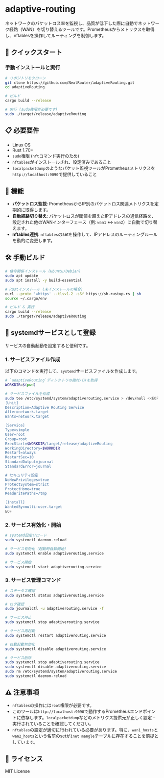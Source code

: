 # adaptive-routing

ネットワークのパケットロス率を監視し、品質が低下した際に自動でネットワーク経路（WAN）を切り替えるツールです。Prometheusからメトリクスを取得し、nftablesを操作してルーティングを制御します。

## 🚀 クイックスタート

### 手動インストールと実行

```bash
# リポジトリをクローン
git clone https://github.com/NextRouter/adaptiveRouting.git
cd adaptiveRouting

# ビルド
cargo build --release

# 実行 (sudo権限が必要です)
sudo ./target/release/adaptiveRouting
```

## 📋 必要要件

- Linux OS
- Rust 1.70+
- `sudo`権限 (`nft`コマンド実行のため)
- `nftables`がインストールされ、設定済みであること
- `localpacketdump`のようなパケット監視ツールがPrometheusメトリクスを`http://localhost:9090`で提供していること

## 🔧 機能

- **パケットロス監視**: PrometheusからIP別のパケットロス関連メトリクスを定期的に取得します。
- **自動経路切り替え**: パケットロスが閾値を超えたIPアドレスの通信経路を、設定された他のWANインターフェース（例: `wan1` <-> `wan2`）に自動で切り替えます。
- **nftables連携**: `nftables`のsetを操作して、IPアドレスのルーティングルールを動的に変更します。

## 🛠️ 手動ビルド

```bash
# 依存関係インストール (Ubuntu/Debian)
sudo apt update
sudo apt install -y build-essential

# Rustインストール (未インストールの場合)
curl --proto '=https' --tlsv1.2 -sSf https://sh.rustup.rs | sh
source ~/.cargo/env

# ビルド & 実行
cargo build --release
sudo ./target/release/adaptiveRouting
```

## 🔧 systemdサービスとして登録

サービスの自動起動を設定すると便利です。

### 1. サービスファイル作成

以下のコマンドを実行して、`systemd`サービスファイルを作成します。

```bash
# `adaptiveRouting`ディレクトリの絶対パスを取得
WORKDIR=$(pwd)

# サービスファイルを作成
sudo tee /etc/systemd/system/adaptiverouting.service > /dev/null <<EOF
[Unit]
Description=Adaptive Routing Service
After=network.target
Wants=network.target

[Service]
Type=simple
User=root
Group=root
ExecStart=$WORKDIR/target/release/adaptiveRouting
WorkingDirectory=$WORKDIR
Restart=always
RestartSec=10
StandardOutput=journal
StandardError=journal

# セキュリティ設定
NoNewPrivileges=true
ProtectSystem=strict
ProtectHome=true
ReadWritePaths=/tmp

[Install]
WantedBy=multi-user.target
EOF
```

### 2. サービス有効化・開始

```bash
# systemd設定リロード
sudo systemctl daemon-reload

# サービス有効化（起動時自動開始）
sudo systemctl enable adaptiverouting.service

# サービス開始
sudo systemctl start adaptiverouting.service
```

### 3. サービス管理コマンド

```bash
# ステータス確認
sudo systemctl status adaptiverouting.service

# ログ確認
sudo journalctl -u adaptiverouting.service -f

# サービス停止
sudo systemctl stop adaptiverouting.service

# サービス再起動
sudo systemctl restart adaptiverouting.service

# 自動起動無効化
sudo systemctl disable adaptiverouting.service

# サービス削除
sudo systemctl stop adaptiverouting.service
sudo systemctl disable adaptiverouting.service
sudo rm /etc/systemd/system/adaptiverouting.service
sudo systemctl daemon-reload
```

## ⚠️ 注意事項

- `nftables`の操作には`root`権限が必要です。
- このツールは`http://localhost:9090`で動作するPrometheusエンドポイントに依存します。`localpacketdump`などのメトリクス提供元が正しく設定・実行されていることを確認してください。
- `nftables`の設定が適切に行われている必要があります。特に、`wan1_hosts`と`wan2_hosts`という名前のsetが`inet mangle`テーブルに存在することを前提としています。

## 📝 ライセンス

MIT License
